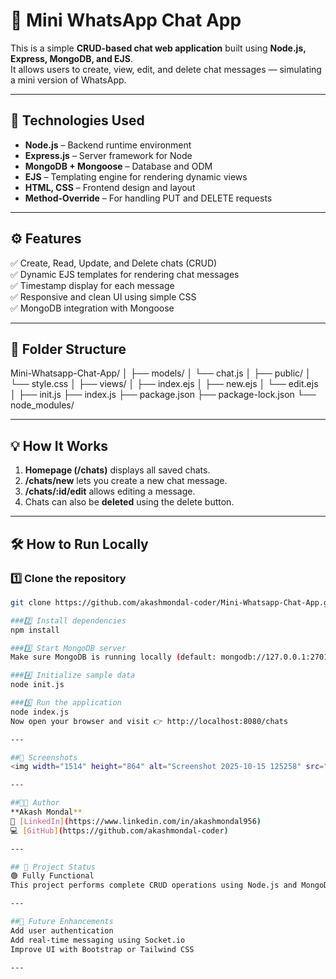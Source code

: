 # 💬 Mini WhatsApp Chat App

This is a simple **CRUD-based chat web application** built using **Node.js, Express, MongoDB, and EJS**.  
It allows users to create, view, edit, and delete chat messages — simulating a mini version of WhatsApp.

---

## 🚀 Technologies Used
- **Node.js** – Backend runtime environment  
- **Express.js** – Server framework for Node  
- **MongoDB + Mongoose** – Database and ODM  
- **EJS** – Templating engine for rendering dynamic views  
- **HTML, CSS** – Frontend design and layout  
- **Method-Override** – For handling PUT and DELETE requests  

---

## ⚙️ Features
✅ Create, Read, Update, and Delete chats (CRUD)  
✅ Dynamic EJS templates for rendering chat messages  
✅ Timestamp display for each message  
✅ Responsive and clean UI using simple CSS  
✅ MongoDB integration with Mongoose  

---

## 📁 Folder Structure

Mini-Whatsapp-Chat-App/
│
├── models/
│ └── chat.js
│
├── public/
│ └── style.css
│
├── views/
│ ├── index.ejs
│ ├── new.ejs
│ └── edit.ejs
│
├── init.js
├── index.js
├── package.json
├── package-lock.json
└── node_modules/

---

## 💡 How It Works
1. **Homepage (/chats)** displays all saved chats.  
2. **/chats/new** lets you create a new chat message.  
3. **/chats/:id/edit** allows editing a message.  
4. Chats can also be **deleted** using the delete button.  

---

## 🛠️ How to Run Locally

### 1️⃣ Clone the repository
```bash
git clone https://github.com/akashmondal-coder/Mini-Whatsapp-Chat-App.git

###2️⃣ Install dependencies
npm install

###3️⃣ Start MongoDB server
Make sure MongoDB is running locally (default: mongodb://127.0.0.1:27017/)

###4️⃣ Initialize sample data
node init.js

###5️⃣ Run the application
node index.js
Now open your browser and visit 👉 http://localhost:8080/chats

---

##📸 Screenshots 
<img width="1514" height="864" alt="Screenshot 2025-10-15 125258" src="https://github.com/user-attachments/assets/0c6430f0-de98-457e-8453-31b6592cd986" />

---

##👨‍💻 Author
**Akash Mondal**  
🔗 [LinkedIn](https://www.linkedin.com/in/akashmondal956)  
💻 [GitHub](https://github.com/akashmondal-coder)

---

## 📁 Project Status
🟢 Fully Functional
This project performs complete CRUD operations using Node.js and MongoDB.

---

##🧠 Future Enhancements
Add user authentication
Add real-time messaging using Socket.io
Improve UI with Bootstrap or Tailwind CSS

---

